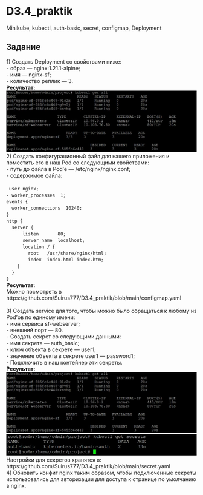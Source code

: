 # D3.4_praktik
Minikube, kubectl, auth-basic, secret, configmap, Deployment <br>
<h2>Задание</h2>
1) Создать Deployment со свойствами ниже: <br>
- образ — nginx:1.21.1-alpine; <br>
- имя — nginx-sf; <br>
- количество реплик — 3. <br>
<b> Ресультат: </b><br>
<img src="https://github.com/Suirus777/D3.4_praktik/blob/main/screens/kubctl%20get%20all.JPG"> 
2) Создать конфигурационный файл для нашего приложения и поместить его в наш Pod со следующими свойствами: <br>
- путь до файла в Pod’е — /etc/nginx/nginx.conf; <br>
- содержимое файла: <br><br>
<code> user nginx;
- worker_processes  1;
events {
  worker_connections  10240;
}
http {
  server {
      listen       80;
      server_name  localhost;
      location / {
        root   /usr/share/nginx/html;
        index  index.html index.htm;
    }
  }
} </code> <br>
<b> Ресультат: </b><br>
Можно посмотреть в https://github.com/Suirus777/D3.4_praktik/blob/main/configmap.yaml  <br><br>
3) Создать service для того, чтобы можно было обращаться к любому из Pod’ов по единому имени: <br>
- имя сервиса sf-webserver;<br>
- внешний порт — 80.<br>
- Создать секрет со следующими данными:<br>
- имя секрета — auth_basic;<br>
- ключ объекта в секрете — user1;<br>
- значение объекта в секрете user1 — password1;<br>
- Подключить в наш контейнер эти секреты.<br>
<b> Ресультат: </b><br>
<img src="https://github.com/Suirus777/D3.4_praktik/blob/main/screens/kubctl%20get%20all.JPG">
<img src="https://github.com/Suirus777/D3.4_praktik/blob/main/screens/kubctl%20get%20secrets.JPG">
Настройки для секретов хранятся в: https://github.com/Suirus777/D3.4_praktik/blob/main/secret.yaml <br> 
4) Обновить конфиг nginx таким образом, чтобы подключенные секреты использовались для авторизации для доступа к странице по умолчанию в nginx.
